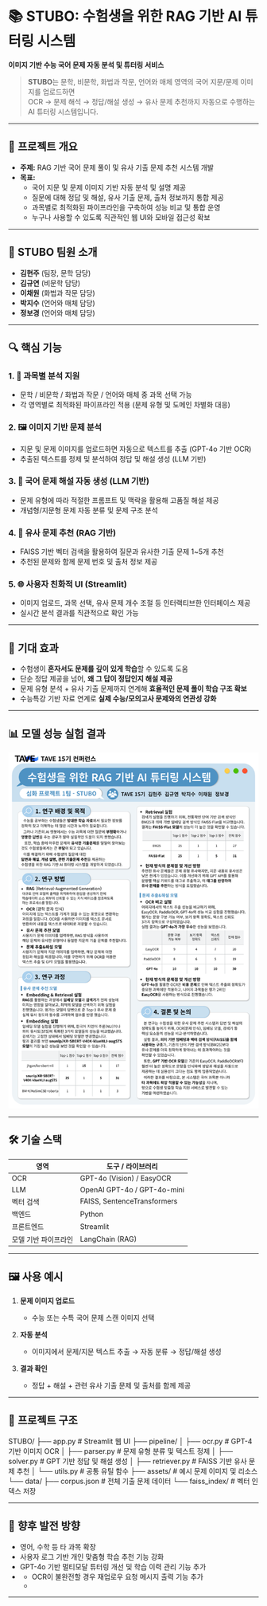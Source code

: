 # 📚 STUBO: 수험생을 위한 RAG 기반 AI 튜터링 시스템

**이미지 기반 수능 국어 문제 자동 분석 및 튜터링 서비스**

> **STUBO**는 문학, 비문학, 화법과 작문, 언어와 매체 영역의 국어 지문/문제 이미지를 업로드하면  
> OCR → 문제 해석 → 정답/해설 생성 → 유사 문제 추천까지 자동으로 수행하는 AI 튜터링 시스템입니다.

---

## 📌 프로젝트 개요

- **주제:** RAG 기반 국어 문제 풀이 및 유사 기출 문제 추천 시스템 개발
- **목표:**  
  - 국어 지문 및 문제 이미지 기반 자동 분석 및 설명 제공
  - 질문에 대해 정답 및 해설, 유사 기출 문제, 출처 정보까지 통합 제공
  - 과목별로 최적화된 파이프라인을 구축하여 성능 비교 및 통합 운영
  - 누구나 사용할 수 있도록 직관적인 웹 UI와 모바일 접근성 확보

---

## 🙌 STUBO 팀원 소개

- **김현주** (팀장, 문학 담당)
- **김규연** (비문학 담당)
- **이채원** (화법과 작문 담당)
- **박지수** (언어와 매체 담당)
- **정보경** (언어와 매체 담당)

---

## 🔍 핵심 기능

### 1. 🎯 과목별 분석 지원
- 문학 / 비문학 / 화법과 작문 / 언어와 매체 중 과목 선택 가능
- 각 영역별로 최적화된 파이프라인 적용 (문제 유형 및 도메인 차별화 대응)

### 2. 🖼️ 이미지 기반 문제 분석
- 지문 및 문제 이미지를 업로드하면 자동으로 텍스트를 추출 (GPT-4o 기반 OCR)
- 추출된 텍스트를 정제 및 분석하여 정답 및 해설 생성 (LLM 기반)

### 3. 📖 국어 문제 해설 자동 생성 (LLM 기반)
- 문제 유형에 따라 적절한 프롬프트 및 맥락을 활용해 고품질 해설 제공
- 개념형/지문형 문제 자동 분류 및 문제 구조 분석

### 4. 🔁 유사 문제 추천 (RAG 기반)
- FAISS 기반 벡터 검색을 활용하여 질문과 유사한 기출 문제 1~5개 추천
- 추천된 문제와 함께 문제 번호 및 출처 정보 제공

### 5. 🌐 사용자 친화적 UI (Streamlit)
- 이미지 업로드, 과목 선택, 유사 문제 개수 조절 등 인터랙티브한 인터페이스 제공
- 실시간 분석 결과를 직관적으로 확인 가능

---

## 🌟 기대 효과

- 수험생이 **혼자서도 문제를 깊이 있게 학습**할 수 있도록 도움
- 단순 정답 제공을 넘어, **왜 그 답이 정답인지 해설 제공**
- 문제 유형 분석 + 유사 기출 문제까지 연계해 **효율적인 문제 풀이 학습 구조 확보**
- 수능특강 기반 자료 연계로 **실제 수능/모의고사 문제와의 연관성 강화**

---

## 📊 모델 성능 실험 결과
![모델 성능 평가 포스터](TAVE15기_STUBO_포스터.png)

---
## 🛠️ 기술 스택

| 영역 | 도구 / 라이브러리 |
|------|-------------------|
| OCR  | GPT-4o (Vision) / EasyOCR |
| LLM  | OpenAI GPT-4o / GPT-4o-mini |
| 벡터 검색 | FAISS, SentenceTransformers |
| 백엔드 | Python |
| 프론트엔드 | Streamlit |
| 모델 기반 파이프라인 | LangChain (RAG) |

---

## 🖼️ 사용 예시

1. **문제 이미지 업로드**
   - 수능 또는 수특 국어 문제 스캔 이미지 선택

2. **자동 분석**
   - 이미지에서 문제/지문 텍스트 추출 → 자동 분류 → 정답/해설 생성

3. **결과 확인**
   - 정답 + 해설 + 관련 유사 기출 문제 및 출처를 함께 제공

---

## 📂 프로젝트 구조

STUBO/
├── app.py # Streamlit 웹 UI
├── pipeline/
│ ├── ocr.py # GPT-4 기반 이미지 OCR
│ ├── parser.py # 문제 유형 분류 및 텍스트 정제
│ ├── solver.py # GPT 기반 정답 및 해설 생성
│ ├── retriever.py # FAISS 기반 유사 문제 추천
│ └── utils.py # 공통 유틸 함수
├── assets/ # 예시 문제 이미지 및 리소스
└── data/
├── corpus.json # 전체 기출 문제 데이터
└── faiss_index/ # 벡터 인덱스 저장

---

## 📌 향후 발전 방향

- 영어, 수학 등 타 과목 확장
- 사용자 로그 기반 개인 맞춤형 학습 추천 기능 강화
- GPT-4o 기반 멀티모달 튜터링 개선 및 학습 이력 관리 기능 추가
- - OCR이 불완전할 경우 재업로우 요청 메시지 출력 기능 추가
  - 
---



